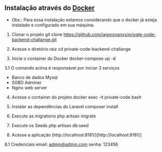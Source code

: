 ## Instalação através do [Docker](https://www.docker.com/get-started)

-   Obs.: Para essa instalação estamos considerando que o docker já esteja instalado e configurado em sua máquina.

1. Clonar o projeto
   git clone https://github.com/iagoronanvs/private-code-backend-challange.git

2. Acesse o diretório raiz
   cd private-code-backend-challange

3. Inicie o container do Docker
   docker-compose up -d

3.1 O comando acima é responsável por iniciar 3 serviços

-   Banco de dados Mysql
-   SGBD Adminer
-   Nginx web server

4. Acesse o container do projeto
   docker exec -it private-code bash

5. Instalar as dependências do Laravel
   composer install

6. Execute as migrations
   php aritsan migrate

7. Execute os Seeds
   php artisan db:seed

8. Acesse a aplicação (http://localhost:8181/)[http://localhost:8181/]

8.1 Credenciais
email: admin@admin.com
senha: 123456
